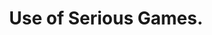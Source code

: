 ---
layout: publication-layout
year: 2013
title: Use of Serious Games.
description: 30 April, 2013. Airbus, Bangalore. Presented by Sebastiaan Meijer, Bharath M Palavalli, Onkar Hoysala.
ide: april30airbus
tag: presentations
categories: presentations
---